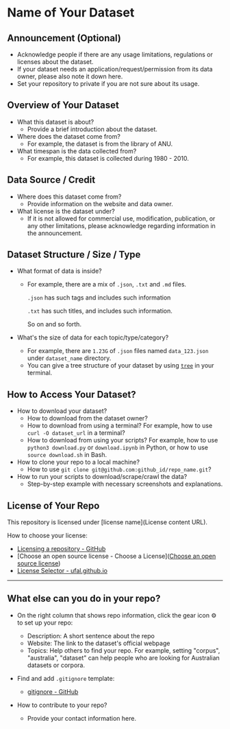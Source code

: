 # Name of Your Dataset

## Announcement (Optional)

- Acknowledge people if there are any usage limitations, regulations or licenses about the dataset.
- If your dataset needs an application/request/permission from its data owner, please also note it down here.
- Set your repository to private if you are not sure about its usage.

## Overview of Your Dataset

- What this dataset is about?
  - Provide a brief introduction about the dataset.
- Where does the dataset come from?
  - For example, the dataset is from the library of ANU.
- What timespan is the data collected from?
  - For example, this dataset is collected during 1980 - 2010.

## Data Source / Credit

- Where does this dataset come from?
  - Provide information on the website and data owner.
- What license is the dataset under?
  - If it is not allowed for commercial use, modification, publication, or any other limitations, please acknowledge regarding information in the announcement.

## Dataset Structure / Size / Type

- What format of data is inside?

  - For example, there are a mix of `.json`, `.txt` and `.md` files.

    `.json` has such tags and includes such information

    `.txt` has such titles, and includes such information.

    So on and so forth.

- What's the size of data for each topic/type/category?

  - For example, there are `1.23G` of `.json` files named `data_123.json` under `dataset_name` directory.
  - You can give a tree structure of your dataset by using [`tree`](https://www.geeksforgeeks.org/tree-command-unixlinux/) in your terminal. 

## How to Access Your Dataset?

- How to download your dataset?
  - How to download from the dataset owner?
  - How to download from using a terminal? For example, how to use `curl -O dataset_url` in a terminal?
  - How to download from using your scripts? For example, how to use `python3 download.py` or `download.ipynb` in Python, or how to use `source download.sh` in Bash.
- How to clone your repo to a local machine?
  - How to use `git clone git@github.com:github_id/repo_name.git`?
- How to run your scripts to download/scrape/crawl the data?
  - Step-by-step example with necessary screenshots and explanations.

## License of Your Repo

This repository is licensed under [license name](License content URL).

How to choose your license: 

- [Licensing a repository - GitHub](https://docs.github.com/en/repositories/managing-your-repositorys-settings-and-features/customizing-your-repository/licensing-a-repository)
- [Choose an open source license - Choose a License]([Choose an open source license](https://choosealicense.com/))
- [License Selector - ufal.github.io](https://ufal.github.io/public-license-selector/)

---

## What else can you do in your repo?

- On the right column that shows repo information, click the gear icon ⚙️ to set up your repo:
  - Description: A short sentence about the repo
  - Website: The link to the dataset's official webpage 
  - Topics: Help others to find your repo. For example, setting "corpus", "australia", "dataset" can help people who are looking for Australian datasets or corpora.

- Find and add `.gitignore` template:
  - [gitignore - GitHub](https://github.com/github/gitignore)

- How to contribute to your repo?
  
  - Provide your contact information here.
  
  
